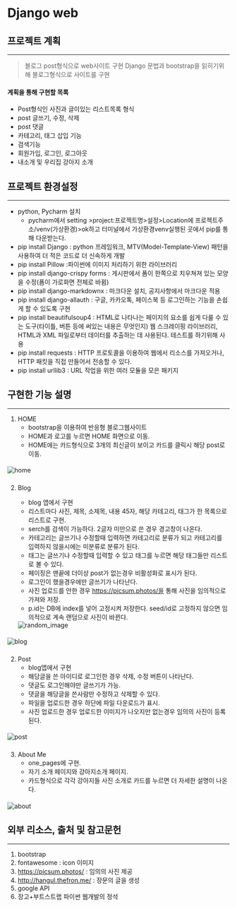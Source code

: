 # Django web

## 프로젝트 계획

------------
> 블로그 post형식으로 web사이트 구현
> Django 문법과 bootstrap을 읽히기위해 블로그형식으로 사이트를 구현
 
#### 계획을 통해 구현할 목록
* Post형식인 사진과 글이있는 리스트목록 형식
* post 글쓰기, 수정, 삭제 
* post 댓글 
* 카테고리, 태그 삽입 기능
* 검색기능 
* 회원가입, 로그인, 로그아웃
* 내소개 및 우리집 강아지 소개
####
## 프로젝트 환경설정

-----------------------
* python, Pycharm 설치
    * pycharm에서 setting >project:프로젝트명>설정>Location에 프로젝트주소/venv(가상환경)>ok하고 터미널에서 가상환경venv실행된 곳에서 pip를 통해 다운받는다.
* pip install Django : python 프레임워크, MTV(Model-Template-View) 패턴을 사용하여  더 적은 코드로 더 신속하게 개발
* pip install Pillow :파이썬에 이미지 처리하기 위한 라이브러리
* pip install django-crispy forms : 게시판에서 폼이 한쪽으로 치우쳐져 있는 모양을 수정(폼이 가로화면 전체로 바뀜)
* pip install django-markdownx : 마크다운 설치, 공지사항에서 마크다운 적용
* pip install django-allauth : 구글, 카카오톡, 페이스북 등 로그인하는 기능을 손쉽게 할 수 있도록 구현
* pip install beautifulsoup4 : HTML로 나타나는 페이지의 요소를 쉽게 다룰 수 있는 도구(타이틀, 버튼 등에 써있는 내용은 무엇인지)
웹 스크레이핑 라이브러리, HTML과 XML 파일로부터 데이터를 추출하는 데 사용된다. 테스트를 하기위해 사용
* pip install requests : HTTP 프로토콜을 이용하여 웹에서 리소스를 가져오거나, HTTP 패킷을 직접 만들어서 전송할 수 있다.
* pip install urllib3 : URL 작업을 위한 여러 모듈을 모은 패키지
####
## 구현한 기능 설명

-----------------------
1. HOME
    * bootstrap을 이용하여 반응형 블로그웹사이트
    * HOME과 로고를 누르면 HOME 화면으로 이동.
    * HOME에는 카드형식으로 3개의 최신글이 보이고 카드를 클릭시 해당 post로 이동.
    ####
![home](https://user-images.githubusercontent.com/86580625/128176304-c532ab0a-2c28-48fc-9ae3-3fe478140a20.jpg)


###
2. Blog
    * blog 앱에서 구현
    * 리스트마다 사진, 제목, 소제목, 내용 45자, 해당 카테고리, 태그가 한 목록으로 리스트로 구현.
    * serch를 검색이 가능하다. 2글자 미만으로 쓴 경우 경고창이 나온다.
    * 카테고리는 글쓰기나 수정할때 입력하면 카테고리로 분류가 되고 카테고리를 입력하지 않을시에는 미분류로 분류가 된다.
    * 태그는 글쓰기나 수정할때 입력할 수 있고 태그를 누르면 해당 태그들만 리스트로 볼 수 있다.
    * 페이징은 맨끝에 더이상 post가 없는경우 비활성화로 표시가 된다.
    * 로그인이 했을경우에만 글쓰기가 나타난다.
    * 사진 업로드를 안한 경우 https://picsum.photos/을 통해 사진을 임의적으로 가져와 저장.      
    * p.id는 DB에 index를 넣어 고정시켜 저장한다. seed/id로 고정하지 않으면 임의적으로 계속 랜덤으로 사진이 바뀐다.
    
        
    <img class="card-img-top" src="https://picsum.photos/seed/{{ p.id }}/800/200" alt="random_image">
####
![blog](https://user-images.githubusercontent.com/86580625/128176349-aecedca7-9bb7-46b6-bfa7-4439f0ac38a4.jpg)

###
2. Post
    * blog앱에서 구현
    * 해당글을 쓴 아이디로 로그인한 경우 삭제, 수정 버튼이 나타난다.
    * 댓글도 로그인해야만 글쓰기가 가능.
    * 댓글을 해당글을 쓴사람만 수정하고 삭제할 수 있다.
    * 파일을 업로드한 경우 하단에 파일 다운로드가 표시.
    * 사진 업로드한 경우 업로드한 이미지가 나오지만 없는경우 임의의 사진이 등록된다.
####
![post](https://user-images.githubusercontent.com/86580625/128176439-cc90b51e-8fc6-41df-8086-488dcb646a89.jpg)

###
3. About Me
    * one_pages에 구현.
    * 자기 소개 페이지와 강아지소개 페이지.
    * 카드형식으로 각각 강아지들 사진 소개로 카드를 누르면 더 자세한 설명이 나온다.
####
![about](https://user-images.githubusercontent.com/86580625/128176503-3d67f710-462c-43e7-bf66-6292534890f7.jpg)
## 외부 리소스, 출처 및 참고문헌
_______________________________
1. bootstrap
2. fontawesome : icon 이미지
3. https://picsum.photos/ : 임의의 사진 제공
4. http://hangul.thefron.me/ : 장문의 글을 생성
5. google API
6. 장고+부트스트랩 파이썬 웹개발의 정석   

    


    